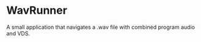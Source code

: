 WavRunner
=========

A small application that navigates a .wav file with combined program audio and VDS.
